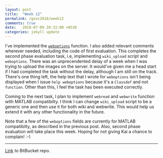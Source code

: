 ```yaml
---
layout: post
title:  "Week 12"
permalink: /gsoc2018/week12
comments: true
date:   2018-07-09 20:32:00 +0530
categories: jekyll update
---
```


I've implemented the [`weboptions`](https://bitbucket.org/me_ydv_5/octave/src/ocs/scripts/miscellaneous/weboptions.m) function. I also added relevant comments wherever needed, including the code of first evaluation. This completes the second phase evaluation task, i.e, implementing `wiki_upload` script and `weboptions`. There was an unprecendented delay of a week when I was trying to upload the images on the server. It would've given me a head start if I had completed the task without the delay, although I am still on the track. There's one thing left, the help text that I wrote for `weboptions` isn't being displayed when I issue `help weboptions` because it's a `Classdef` and not `function`. Other than this, I feel the task has been executed correctly.

Coming to the next task, I plan to implement `webread` and `webwrite` function with MATLAB compatibilty. I think I can change `wiki_upload` script to be a generic one and then use it for both wiki and webwrite. This would help us extend it with any other functionality in the future.

Note that a few of the `weboptions` fields are currently for MATLAB compatibilty, as described in the previous post. Also, second phase evaluation will take place this week. Hoping for not giving Kai a chance to complain! :-)

****

[Link](https://bitbucket.org/me_ydv_5/octave/commits/branch/ocs) to BitBucket repo.

